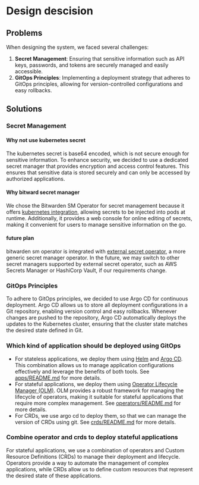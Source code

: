 # Design descision
## Problems
When designing the system, we faced several challenges:
1. **Secret Management**: Ensuring that sensitive information such as API keys, passwords, and tokens are securely managed and easily accessible.
2. **GitOps Principles**: Implementing a deployment strategy that adheres to GitOps principles, allowing for version-controlled configurations and easy rollbacks.

## Solutions
### Secret Management
#### Why not use kubernetes secret
The kubernetes secret is base64 encoded, which is not secure enough for sensitive information. To enhance security, we decided to use a dedicated secret manager that provides encryption and access control features. This ensures that sensitive data is stored securely and can only be accessed by authorized applications.

#### Why bitward secret manager
We chose the Bitwarden SM Operator for secret management because it offers [kubernetes integration][1], allowing secrets to be injected into pods at runtime. Additionally, it provides a web console for online editing of secrets, making it convenient for users to manage sensitive information on the go.

#### future plan
bitwarden sm operator is integrated with [external secret operator](https://external-secrets.io/), a more generic secret manager operator. In the future, we may switch to other secret managers supported by external secret operator, such as AWS Secrets Manager or HashiCorp Vault, if our requirements change.

### GitOps Principles
To adhere to GitOps principles, we decided to use Argo CD for continuous deployment. Argo CD allows us to store all deployment configurations in a Git repository, enabling version control and easy rollbacks. Whenever changes are pushed to the repository, Argo CD automatically deploys the updates to the Kubernetes cluster, ensuring that the cluster state matches the desired state defined in Git.

### Which kind of application should be deployed using GitOps
- For stateless applications, we deploy them using [Helm](https://helm.sh/) and [Argo CD](https://argo-cd.readthedocs.io/en/stable/). This combination allows us to manage application configurations effectively and leverage the benefits of both tools. See [apps/README.md](../apps/README.md) for more details.
- For stateful applications, we deploy them using [Operator Lifecycle Manager (OLM)](https://olm.operatorframework.io/). OLM provides a robust framework for managing the lifecycle of operators, making it suitable for stateful applications that require more complex management. See [operators/README.md](../operators/README.md) for more details.
- For CRDs, we use argo cd to deploy them, so that we can manage the version of CRDs using git. See [crds/README.md](../crds/README.md) for more details.

### Combine operator and crds to deploy stateful applications
For stateful applications, we use a combination of operators and Custom Resource Definitions (CRDs)
    to manage their deployment and lifecycle. Operators provide a way to automate the management of complex applications, while CRDs allow us to define custom resources that represent the desired state of these applications.
    
[1]: https://bitwarden.com/help/secrets-manager-kubernetes-operator/